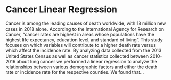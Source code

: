 # Cancer Linear Regression
Cancer is among the leading causes of death worldwide, with 18 million new cases in 2018 alone. According to the International Agency for Research on Cancer, “cancer rates are highest in areas whose populations have the highest life expectancy, education level, and standard of living”. This study focuses on which variables will contribute to a higher death rate versus which affect the incidence rate. By analyzing data collected from the 2013 United States Census as well as cancer statistics collected between 2010-2016 about lung cancer we performed a linear regression to analyze the relationships between various demographic factors and either the death rate or incidence rate for the respective counties. We found that…
